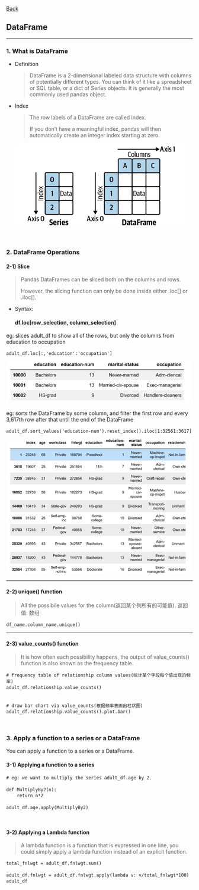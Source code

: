 [Back](README.md)

## DataFrame

<hr>

### 1. What is DataFrame

- Definition

    > DataFrame is a 2-dimensional labeled data structure with columns of potentially different types. You can think of it like a spreadsheet or SQL table, or a dict of Series objects. It is generally the most commonly used pandas object.

- Index

    > The row labels of a DataFrame are called index.
    >
    > If you don’t have a meaningful index, pandas will then automatically create an integer index starting at zero.

    ![df index](https://raw.githubusercontent.com/Elliot518/mcp-oss-repo/main/data_science/pandas/df_index.png)

&nbsp;

### 2. DataFrame Operations

#### 2-1) Slice

>Pandas DataFrames can be sliced both on the columns and rows.
>
>However, the slicing function can only be done inside either .loc[] or .iloc[].

- Syntax:
    #### df.loc[row_selection, column_selection]

eg: slices adult_df to show all of the rows, but only the columns from education to occupation
```
adult_df.loc[:,'education':'occupation']
```

![dataframe slice by column names](https://raw.githubusercontent.com/Elliot518/mcp-oss-repo/main/data_science/pandas/df_slice_loc.png)

eg: sorts the DataFrame by some column, and filter the first row and every 3,617th row after that until the end of the DataFrame

```
adult_df.sort_values('education-num').reset_index().iloc[1:32561:3617]
```

![dataframe slice by column indexes](https://github.com/Elliot518/mcp-oss-repo/blob/main/data_science/pandas/df_slice_iloc.png?raw=true)

<hr>

#### 2-2) unique() function

>All the possibile values for the column(返回某个列所有的可能值).
>返回值: 数组
```
df_name.column_name.unique()
```
<hr>

#### 2-3) value_counts() function

>It is how often each possibility happens, the output of value_counts() function is also known as the frequency table.

```
# frequency table of relationship column values(统计某个字段每个值出现的频率)
adult_df.relationship.value_counts()


# draw bar chart via value_counts(根据频率表画出柱状图)
adult_df.relationship.value_counts().plot.bar()
```

&nbsp;

### 3. Apply a function to a series or a DataFrame

You can apply a function to a series or a DataFrame.

#### 3-1) Applying a function to a series
```
# eg: we want to multiply the series adult_df.age by 2.

def MultiplyBy2(n):
    return n*2

adult_df.age.apply(MultiplyBy2)
```

&nbsp;

#### 3-2) Applying a Lambda function

>A lambda function is a function that is expressed in one line, you could simply apply a lambda function instead of an explicit function.

```
total_fnlwgt = adult_df.fnlwgt.sum()

adult_df.fnlwgt = adult_df.fnlwgt.apply(lambda v: v/total_fnlwgt*100)
adult_df
```
